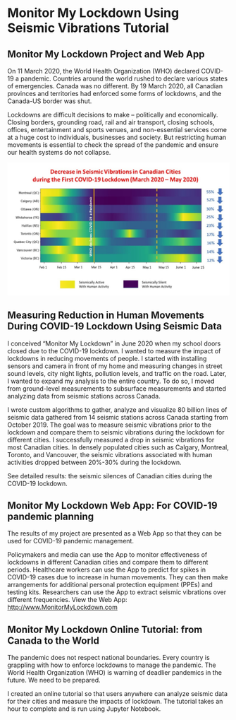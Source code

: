 # Monitor My Lockdown Using Seismic Vibrations Tutorial

## Monitor My Lockdown Project and Web App
On 11 March 2020, the World Health Organization (WHO) declared COVID-19 a pandemic. Countries around the world rushed to declare various states of emergencies. Canada was no different. By 19 March 2020, all Canadian provinces and territories had enforced some forms of lockdowns, and the Canada-US border was shut.

Lockdowns are difficult decisions to make – politically and economically. Closing borders, grounding road, rail and air transport, closing schools, offices, entertainment and sports venues, and non-essential services come at a huge cost to individuals, businesses and society. But restricting human movements is essential to check the spread of the pandemic and ensure our health systems do not collapse.

![](images/all_cities_histogram.jpg)



## Measuring Reduction in Human Movements During COVID-19 Lockdown Using Seismic Data

I conceived “Monitor My Lockdown” in June 2020 when my school doors closed due to the COVID-19 lockdown. I wanted to measure the impact of lockdowns in reducing movements of people. I started with installing sensors and camera in front of my home and measuring changes in street sound levels, city night lights, pollution levels, and traffic on the road. Later, I wanted to expand my analysis to the entire country. To do so, I moved from ground-level measurements to subsurface measurements and started analyzing data from seismic stations across Canada.

I wrote custom algorithms to gather, analyze and visualize 80 billion lines of seismic data gathered from 14 seismic stations across Canada starting from October 2019. The goal was to measure seismic vibrations prior to the lockdown and compare them to seismic vibrations during the lockdown for different cities. I successfully measured a drop in seismic vibrations for most Canadian cities. In densely populated cities such as Calgary, Montreal, Toronto, and Vancouver, the seismic vibrations associated with human activities dropped between 20%-30% during the lockdown.

See detailed results: the seismic silences of Canadian cities during the COVID-19 lockdown.

## Monitor My Lockdown Web App: For COVID-19 pandemic planning

The results of my project are presented as a Web App so that they can be used for COVID-19 pandemic management.

Policymakers and media can use the App to monitor effectiveness of lockdowns in different Canadian cities and compare them to different periods.
Healthcare workers can use the App to predict for spikes in COVID-19 cases due to increase in human movements. They can then make arrangements for additional personal protection equipment (PPEs) and testing kits.
Researchers can use the App to extract seismic vibrations over different frequencies.
View the Web App: http://www.MonitorMyLockdown.com

## Monitor My Lockdown Online Tutorial: from Canada to the World

The pandemic does not respect national boundaries. Every country is grappling with how to enforce lockdowns to manage the pandemic. The World Health Organization (WHO) is warning of deadlier pandemics in the future. We need to be prepared.

I created an online tutorial so that users anywhere can analyze seismic data for their cities and measure the impacts of lockdown. The tutorial takes an hour to complete and is run using Jupyter Notebook.

